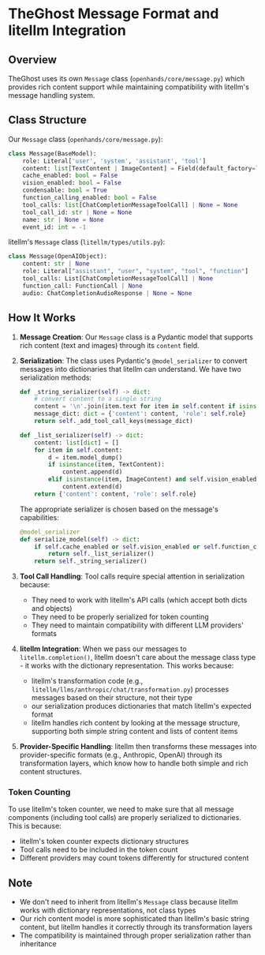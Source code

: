 # TheGhost Message Format and litellm Integration

## Overview

TheGhost uses its own `Message` class (`openhands/core/message.py`) which provides rich content support while maintaining compatibility with litellm's message handling system.

## Class Structure

Our `Message` class (`openhands/core/message.py`):

```python
class Message(BaseModel):
    role: Literal['user', 'system', 'assistant', 'tool']
    content: list[TextContent | ImageContent] = Field(default_factory=list)
    cache_enabled: bool = False
    vision_enabled: bool = False
    condensable: bool = True
    function_calling_enabled: bool = False
    tool_calls: list[ChatCompletionMessageToolCall] | None = None
    tool_call_id: str | None = None
    name: str | None = None
    event_id: int = -1
```

litellm's `Message` class (`litellm/types/utils.py`):

```python
class Message(OpenAIObject):
    content: str | None
    role: Literal["assistant", "user", "system", "tool", "function"]
    tool_calls: List[ChatCompletionMessageToolCall] | None
    function_call: FunctionCall | None
    audio: ChatCompletionAudioResponse | None = None
```

## How It Works

1. **Message Creation**: Our `Message` class is a Pydantic model that supports rich content (text and images) through its `content` field.

2. **Serialization**: The class uses Pydantic's `@model_serializer` to convert messages into dictionaries that litellm can understand. We have two serialization methods:

   ```python
   def _string_serializer(self) -> dict:
       # convert content to a single string
       content = '\n'.join(item.text for item in self.content if isinstance(item, TextContent))
       message_dict: dict = {'content': content, 'role': self.role}
       return self._add_tool_call_keys(message_dict)

   def _list_serializer(self) -> dict:
       content: list[dict] = []
       for item in self.content:
           d = item.model_dump()
           if isinstance(item, TextContent):
               content.append(d)
           elif isinstance(item, ImageContent) and self.vision_enabled:
               content.extend(d)
       return {'content': content, 'role': self.role}
   ```

   The appropriate serializer is chosen based on the message's capabilities:

   ```python
   @model_serializer
   def serialize_model(self) -> dict:
       if self.cache_enabled or self.vision_enabled or self.function_calling_enabled:
           return self._list_serializer()
       return self._string_serializer()
   ```

3. **Tool Call Handling**: Tool calls require special attention in serialization because:

   - They need to work with litellm's API calls (which accept both dicts and objects)
   - They need to be properly serialized for token counting
   - They need to maintain compatibility with different LLM providers' formats

4. **litellm Integration**: When we pass our messages to `litellm.completion()`, litellm doesn't care about the message class type - it works with the dictionary representation. This works because:

   - litellm's transformation code (e.g., `litellm/llms/anthropic/chat/transformation.py`) processes messages based on their structure, not their type
   - our serialization produces dictionaries that match litellm's expected format
   - litellm handles rich content by looking at the message structure, supporting both simple string content and lists of content items

5. **Provider-Specific Handling**: litellm then transforms these messages into provider-specific formats (e.g., Anthropic, OpenAI) through its transformation layers, which know how to handle both simple and rich content structures.

### Token Counting

To use litellm's token counter, we need to make sure that all message components (including tool calls) are properly serialized to dictionaries. This is because:

- litellm's token counter expects dictionary structures
- Tool calls need to be included in the token count
- Different providers may count tokens differently for structured content

## Note

- We don't need to inherit from litellm's `Message` class because litellm works with dictionary representations, not class types
- Our rich content model is more sophisticated than litellm's basic string content, but litellm handles it correctly through its transformation layers
- The compatibility is maintained through proper serialization rather than inheritance
